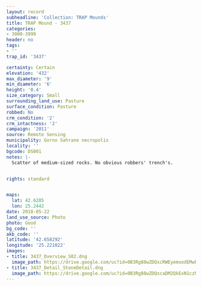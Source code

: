 ```yaml
---
layout: record
subheadline: 'Collection: TRAP Mounds'
title: TRAP Mound - 3437
categories:
- 3000-3999
header: no
tags:
- ''
trap_id: '3437'

certainty: Certain
elevation: '432'
max_diameter: '9'
min_diameter: '6'
height: '0.4'
size_category: Small
surrounding_land_use: Pasture
surface_condition: Pasture
robbed: No
crm_condition: '2'
crm_intactness: '2'
campaign: '2011'
source: Remote Sensing
municipality: Gorno Sahrane necropolis
locality: ''
bgcode: DS001
notes: |-
  Scatter of medium-sized rocks. No obvious robbers' trench's.


rights: standard


maps:
  lat: 42.6285
  lon: 25.2442
date: 2018-05-22
land_use_source: Photo
photo: Good
bg_code: ''
akb_code: ''
latitude: '42.658292'
longitude: '25.221022'
images:
- title: 3437_Overview_S02.dng
  image_path: https://drive.google.com/uc?id=0B3Rg88wZDQscRWEyemxodEMwbnc
- title: 3437_Detail_StoneDetail.dng
  image_path: https://drive.google.com/uc?id=0B3Rg88wZDQscaDM2QkExN1czNXc
---
```

